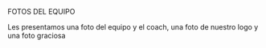 FOTOS DEL EQUIPO

Les presentamos una foto del equipo y el coach, una foto de nuestro logo y una foto graciosa

